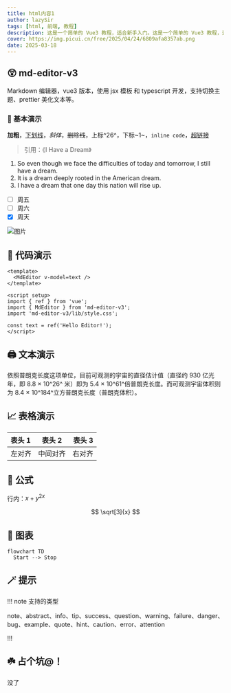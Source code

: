```yaml
---
title: html内容1
author: lazySir
tags: [html, 前端, 教程]
description: 这是一个简单的 Vue3 教程，适合新手入门。这是一个简单的 Vue3 教程，适合新手入门。这是一个简单的 Vue3 教程，适合新手入门。这是一个简单的 Vue3 教程，适合新手入门。这是一个简单的 Vue3 教程，适合新手入门。这是一个简单的 Vue3 教程，适合新手入门。这是一个简单的 Vue3 教程，适合新手入门。这是一个简单的 Vue3 教程，适合新手入门。这是一个简单的 Vue3 教程，适合新手入门。这是一个简单的 Vue3 教程，适合新手入门。这是一个简单的 Vue3 教程，适合新手入门。这是一个简单的 Vue3 教程，适合新手入门。这是一个简单的 Vue3 教程，适合新手入门。这是一个简单的 Vue3 教程，适合新手入门。这是一个简单的 Vue3 教程，适合新手入门。这是一个简单的 Vue3 教程，适合新手入门。这是一个简单的 Vue3 教程，适合新手入门。这是一个简单的 Vue3 教程，适合新手入门。这是一个简单的 Vue3 教程，适合新手入门。
cover: https://img.picui.cn/free/2025/04/24/6809afa8357ab.png
date: 2025-03-18
---
```


## 😲 md-editor-v3

Markdown 编辑器，vue3 版本，使用 jsx 模板 和 typescript 开发，支持切换主题、prettier 美化文本等。

### 🤖 基本演示

**加粗**，<u>下划线</u>，_斜体_，~~删除线~~，上标^26^，下标~1~，`inline code`，[超链接](https://github.com/imzbf)

> 引用：《I Have a Dream》

1. So even though we face the difficulties of today and tomorrow, I still have a dream.
2. It is a dream deeply rooted in the American dream.
3. I have a dream that one day this nation will rise up.

- [ ] 周五
- [ ] 周六
- [x] 周天

![图片](https://imzbf.github.io/md-editor-rt/imgs/mark_emoji.gif)

## 🤗 代码演示

```vue
<template>
  <MdEditor v-model=text />
</template>

<script setup>
import { ref } from 'vue';
import { MdEditor } from 'md-editor-v3';
import 'md-editor-v3/lib/style.css';

const text = ref('Hello Editor!');
</script>
```

## 🖨 文本演示

依照普朗克长度这项单位，目前可观测的宇宙的直径估计值（直径约 930 亿光年，即 8.8 × 10^26^ 米）即为 5.4 × 10^61^倍普朗克长度。而可观测宇宙体积则为 8.4 × 10^184^立方普朗克长度（普朗克体积）。

## 📈 表格演示

| 表头 1 |  表头 2  | 表头 3 |
| :----- | :------: | -----: |
| 左对齐 | 中间对齐 | 右对齐 |

## 📏 公式

行内：$x+y^{2x}$

$$
\sqrt[3]{x}
$$

## 🧬 图表

```mermaid
flowchart TD
  Start --> Stop
```

## 🪄 提示

!!! note 支持的类型

note、abstract、info、tip、success、question、warning、failure、danger、bug、example、quote、hint、caution、error、attention

!!!

## ☘️ 占个坑@！

没了

